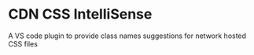 # CDN CSS IntelliSense
A VS code plugin to provide class names suggestions for network hosted CSS files
